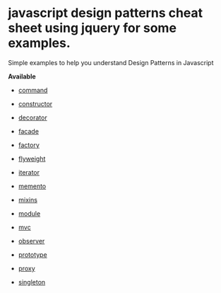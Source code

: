 # javascript design patterns cheat sheet using jquery for some examples.
Simple examples to help you understand Design Patterns in Javascript

__Available__

* [command](./command.js)

* [constructor](./constructor.js)

* [decorator](./decorator.js)

* [facade](./facade.js)

* [factory](./factory.js)

* [flyweight](./flyweight.js)

* [iterator](./iterator.js)

* [memento](./memento.js)

* [mixins](./mixins.js)

* [module](./module.js)

* [mvc](./mvc.js)

* [observer](./observer.js)

* [prototype](./prototype.js)

* [proxy](./proxy.js)

* [singleton](./singleton.js)






